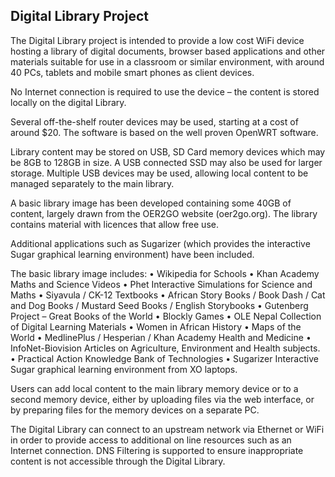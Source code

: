 
Digital Library Project
-----------------------

The Digital Library project is intended to provide a low cost WiFi device hosting a library of digital documents, browser based applications and other materials suitable for use in a classroom or similar environment, with around 40 PCs, tablets and mobile smart phones as client devices. 

No Internet connection is required to use the device – the content is stored locally on the digital Library.

Several off-the-shelf router devices may be used, starting at a cost of around $20. 
The software is based on the well proven OpenWRT software.

Library content may be stored on USB, SD Card memory devices which may be 8GB to 128GB in size. A USB connected SSD may also be used for larger storage. Multiple USB devices may be used, allowing local content to be managed separately to the main library.

A basic library image has been developed containing some 40GB of content, largely drawn from the OER2GO website (oer2go.org). The library contains material with licences that allow free use. 

Additional applications such as Sugarizer (which provides the interactive Sugar graphical learning environment) have been included.

The basic library image includes:
    • Wikipedia for Schools
    • Khan Academy Maths and Science Videos 
    • Phet Interactive Simulations for Science and Maths
    • Siyavula / CK-12 Textbooks
    • African Story Books / Book Dash / Cat and Dog Books / Mustard Seed Books / English Storybooks
    • Gutenberg Project – Great Books of the World 
    • Blockly Games
    • OLE Nepal Collection of Digital Learning Materials
    • Women in African History
    • Maps of the World
    • MedlinePlus / Hesperian / Khan Academy Health and Medicine
    • InfoNet-Biovision Articles on Agriculture, Environment and  Health subjects.
    • Practical Action Knowledge Bank of Technologies
    • Sugarizer  Interactive Sugar graphical learning environment from XO laptops.
    
Users can add local content to the main library memory device or to a second memory device, either by uploading files via the web interface, or by preparing files for the memory devices on a separate PC.

The Digital Library can connect to an upstream network via Ethernet or WiFi in order to provide access to additional on line resources such as an Internet connection. DNS Filtering is supported to ensure inappropriate content is not accessible through the Digital Library.

